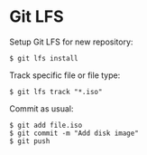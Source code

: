 # Git LFS

Setup Git LFS for new repository:

```shell
$ git lfs install
```

Track specific file or file type:

```shell
$ git lfs track "*.iso"
```

Commit as usual:

```shell
$ git add file.iso
$ git commit -m "Add disk image"
$ git push
```

